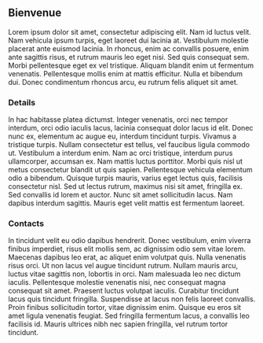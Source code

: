 ## Bienvenue

Lorem ipsum dolor sit amet, consectetur adipiscing elit. Nam id luctus velit. Nam vehicula ipsum turpis, eget laoreet dui lacinia at. Vestibulum molestie placerat ante euismod lacinia. In rhoncus, enim ac convallis posuere, enim ante sagittis risus, et rutrum mauris leo eget nisi. Sed quis consequat sem. Morbi pellentesque eget ex vel tristique. Aliquam blandit enim ut fermentum venenatis. Pellentesque mollis enim at mattis efficitur. Nulla et bibendum dui. Donec condimentum rhoncus arcu, eu rutrum felis aliquet sit amet. 

### Details

In hac habitasse platea dictumst. Integer venenatis, orci nec tempor interdum, orci odio iaculis lacus, lacinia consequat dolor lacus id elit. Donec nunc ex, elementum ac augue eu, interdum tincidunt turpis. Vivamus a tristique turpis. Nullam consectetur est tellus, vel faucibus ligula commodo ut. Vestibulum a interdum enim. Nam ac orci tristique, interdum purus ullamcorper, accumsan ex. Nam mattis luctus porttitor. Morbi quis nisl ut metus consectetur blandit ut quis sapien. Pellentesque vehicula elementum odio a bibendum. Quisque turpis mauris, varius eget lectus quis, facilisis consectetur nisl. Sed ut lectus rutrum, maximus nisi sit amet, fringilla ex. Sed convallis id lorem et auctor. Nunc sit amet sollicitudin lacus. Nam dapibus interdum sagittis. Mauris eget velit mattis est fermentum laoreet. 

### Contacts

In tincidunt velit eu odio dapibus hendrerit. Donec vestibulum, enim viverra finibus imperdiet, risus elit mollis sem, ac dignissim odio sem vitae lorem. Maecenas dapibus leo erat, ac aliquet enim volutpat quis. Nulla venenatis risus orci. Ut non lacus vel augue tincidunt rutrum. Nullam mauris arcu, luctus vitae sagittis non, lobortis in orci. Nam malesuada leo nec dictum iaculis. Pellentesque molestie venenatis nisi, nec consequat magna consequat sit amet. Praesent luctus volutpat iaculis. Curabitur tincidunt lacus quis tincidunt fringilla. Suspendisse at lacus non felis laoreet convallis. Proin finibus sollicitudin tortor, vitae dignissim enim. Quisque eu eros sit amet ligula venenatis feugiat. Sed fringilla fermentum lacus, a convallis leo facilisis id. Mauris ultrices nibh nec sapien fringilla, vel rutrum tortor tincidunt. 
